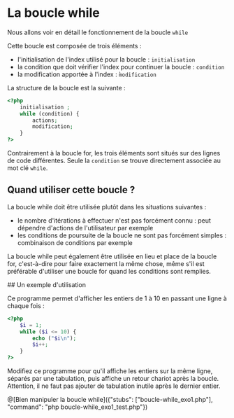 # La boucle while

Nous allons voir en détail le fonctionnement de la boucle `while`

Cette boucle est composée de trois éléments :

- l'initialisation de l'index utilisé pour la boucle : `initialisation`
- la condition que doit vérifier l'index pour continuer la boucle : `condition`
- la modification apportée à l'index : ̀`modification`

La structure de la boucle est la suivante :

```php
<?php
    initialisation ;
    while (condition) {
        actions;
        modification;
    }
?>
```

Contrairement à la boucle for, les trois éléments sont situés sur des lignes de code différentes.
Seule la `condition` se trouve directement associée au mot clé `while`.

## Quand utiliser cette boucle ?

La boucle while doit être utilisée plutôt dans les situations suivantes :

- le nombre d'itérations à effectuer n'est pas forcément connu : peut dépendre d'actions de l'utilisateur par exemple
- les conditions de poursuite de la boucle ne sont pas forcément simples : combinaison de conditions par exemple

La boucle while peut également être utilisée en lieu et place de la boucle for, c'est-à-dire pour faire exactement la même chose, même s'il est préférable d'utiliser une boucle for quand les conditions sont remplies.

## Un exemple d'utilisation

Ce programme permet d'afficher les entiers de 1 à 10 en passant une ligne à chaque fois :

```php runnable
<?php
    $i = 1;
    while ($i <= 10) {
        echo ("$i\n");
        $i++;
    }
?>
```

Modifiez ce programme pour qu'il affiche les entiers sur la même ligne, séparés par une tabulation, puis affiche un retour chariot après la boucle.
Attention, il ne faut pas ajouter de tabulation inutile après le dernier entier.

@[Bien manipuler la boucle while]({"stubs": ["boucle-while_exo1.php"], "command": "php boucle-while_exo1_test.php"})
